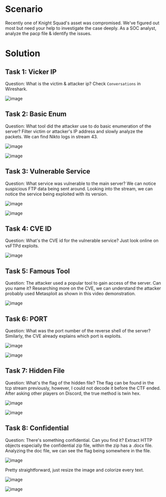 # Scenario
Recently one of Knight Squad's asset was compromised. We've figured out most but need your help to investigate the case deeply. As a SOC analyst, analyze the pacp file & identify the issues. 

# Solution
## Task 1: Vicker IP
Question: What is the victim & attacker ip?
Check `Conversations` in Wireshark.

![image](https://github.com/warlocksmurf/ctftime-writeups/assets/121353711/91c03ff3-19df-47e5-aa5c-7d334d68fda7)

## Task 2: Basic Enum
Question: What tool did the attacker use to do basic enumeration of the server? 
Filter victim or attacker's IP address and slowly analyze the packets. We can find Nikto logs in stream 43.

![image](https://github.com/warlocksmurf/ctftime-writeups/assets/121353711/1b55e49a-529f-41f6-b23c-06a6313600a6)

![image](https://github.com/warlocksmurf/ctftime-writeups/assets/121353711/56d5df44-9db3-46e4-af40-b206593411b1)

## Task 3: Vulnerable Service
Question: What service was vulnerable to the main server?
We can notice suspicious FTP data being sent around. Looking into the stream, we can notice the service being exploited with its version.

![image](https://github.com/warlocksmurf/ctftime-writeups/assets/121353711/1b55e49a-529f-41f6-b23c-06a6313600a6)

![image](https://github.com/warlocksmurf/ctftime-writeups/assets/121353711/3a37d86a-6b2e-47ea-9020-409dc1ec9bbc)

## Task 4: CVE ID
Question: What's the CVE id for the vulnerable service?
Just look online on vsFTPd exploits.

![image](https://github.com/warlocksmurf/ctftime-writeups/assets/121353711/5b926f25-98a8-4218-82a5-0daa4d8132c0)

## Task 5: Famous Tool
Question: The attacker used a popular tool to gain access of the server. Can you name it?
Researching more on the CVE, we can understand the attacker probably used Metasploit as shown in this video demonstration.

![image](https://github.com/warlocksmurf/ctftime-writeups/assets/121353711/cfae13c3-1712-4bab-9004-3f1b1bb0c33f)

## Task 6: PORT
Question: What was the port number of the reverse shell of the server?
Similarly, the CVE already explains which port is exploits.

![image](https://github.com/warlocksmurf/ctftime-writeups/assets/121353711/26e4a17b-cfe1-468d-bf5f-53e8b531d4e1)

![image](https://github.com/warlocksmurf/ctftime-writeups/assets/121353711/e8cf2aec-858b-4814-85cc-571dbb7e1564)

## Task 7: Hidden File
Question: What's the flag of the hidden file?
The flag can be found in the tcp stream previously, however, I could not decode it before the CTF ended. After asking other players on Discord, the true method is twin hex.

![image](https://github.com/warlocksmurf/ctftime-writeups/assets/121353711/d9b6a55e-1343-456b-94d3-c27361c9205f)

![image](https://github.com/warlocksmurf/ctftime-writeups/assets/121353711/8146c13d-5be8-474f-8690-dee9f5cf5fd3)

## Task 8: Confidential
Question: There's something confidential. Can you find it?
Extract HTTP objects especially the confidential zip file, within the zip has a .docx file. Analyzing the doc file, we can see the flag being somewhere in the file.

![image](https://github.com/warlocksmurf/ctftime-writeups/assets/121353711/aa3c348f-7d82-41de-8435-52407aca6833)

Pretty straightforward, just resize the image and colorize every text.

![image](https://github.com/warlocksmurf/ctftime-writeups/assets/121353711/3ee02afd-5c3a-49cb-8769-58e115019dd4)

![image](https://github.com/warlocksmurf/ctftime-writeups/assets/121353711/20d110bb-3fd9-415b-9e21-31d89cb31748)



